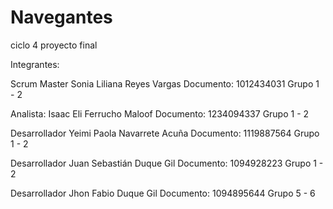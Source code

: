 # Navegantes
ciclo 4 proyecto final

Integrantes:

Scrum Master
Sonia Liliana Reyes Vargas
Documento: 1012434031
Grupo 1 - 2

Analista:
Isaac Eli Ferrucho Maloof
Documento: 1234094337
Grupo 1 - 2

Desarrollador
Yeimi Paola Navarrete Acuña
Documento: 1119887564
Grupo 1 - 2

Desarrollador
Juan Sebastián Duque Gil
Documento: 1094928223
Grupo 1 - 2

Desarrollador
Jhon Fabio Duque Gil
Documento: 1094895644
Grupo 5 - 6
